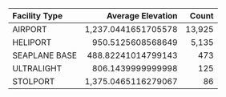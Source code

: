 | Facility Type | Average Elevation | Count
:---|---:|---:
AIRPORT        | 1,237.0441651705578 | 13,925
HELIPORT       | 950.5125608568649 | 5,135
SEAPLANE BASE  | 488.82241014799143 | 473
ULTRALIGHT     | 806.1439999999998 | 125
STOLPORT       | 1,375.0465116279067 | 86
